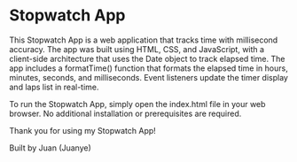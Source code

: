 # Stopwatch App

This Stopwatch App is a web application that tracks time with millisecond accuracy. The app was built using HTML, CSS, and JavaScript, with a client-side architecture that uses the Date object to track elapsed time. The app includes a formatTime() function that formats the elapsed time in hours, minutes, seconds, and milliseconds. Event listeners update the timer display and laps list in real-time.

To run the Stopwatch App, simply open the index.html file in your web browser. No additional installation or prerequisites are required.

Thank you for using my Stopwatch App!

Built by Juan (Juanye)